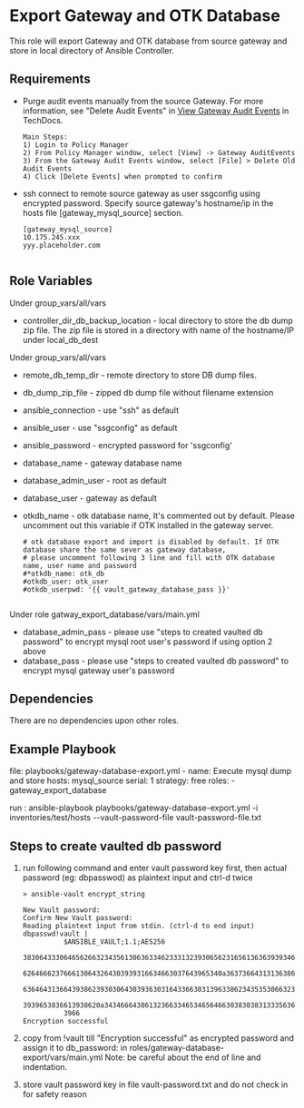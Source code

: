 Export Gateway and OTK Database
======================

This role will export Gateway and OTK database from source gateway and store in local directory of Ansible Controller. 

Requirements
------------
* Purge audit events manually from the source Gateway. For more information, see "Delete Audit Events" in [View Gateway Audit Events](https://techdocs.broadcom.com/content/broadcom/techdocs/us/en/ca-enterprise-software/layer7-api-management/api-gateway/10-0/security-configuration-in-policy-manager/tasks-menu-security-options/view-gateway-audit-events.html) in TechDocs. 
    ```
    Main Steps:
    1) Login to Policy Manager
    2) From Policy Manager window, select [View] -> Gateway AuditEvents
    3) From the Gateway Audit Events window, select [File] > Delete Old Audit Events
    4) Click [Delete Events] when prompted to confirm
  
     ```  
* ssh connect to remote source gateway as user ssgconfig using encrypted password. 
    Specify source gateway's hostname/ip in the hosts file [gateway_mysql_source] section.
    ```
    [gateway_mysql_source]
    10.175.245.xxx
    yyy.placeholder.com
     
     ```  

Role Variables
--------------
Under group_vars/all/vars
* controller_dir_db_backup_location - local directory to store the db dump zip file. The zip file is stored in a directory with name of the hostname/IP under local_db_dest

Under group_vars/all/vars
* remote_db_temp_dir - remote directory to store DB dump files.
* db_dump_zip_file - zipped db dump file without filename extension

* ansible_connection - use "ssh" as default
* ansible_user - use "ssgconfig" as default
* ansible_password - encrypted password for 'ssgconfig'

* database_name - gateway database name
* database_admin_user - root as default
* database_user - gateway as default

* otkdb_name - otk database name, It's commented out by default. Please uncomment out this variable if OTK installed in the gateway server. 

    ```
    # otk database export and import is disabled by default. If OTK database share the same sever as gateway database,
    # please uncomment following 3 line and fill with OTK database name, user name and password
    #*otkdb_name: otk_db
    #otkdb_user: otk_user
    #otkdb_userpwd: '{{ vault_gateway_database_pass }}'
     
     ``` 
 
Under role gatway_export_database/vars/main.yml
* database_admin_pass - please use "steps to created vaulted db password" to encrypt mysql root user's password if using option 2 above
* database_pass - please use "steps to created vaulted db password" to encrypt mysql gateway user's password

Dependencies
------------
There are no dependencies upon other roles.

Example Playbook
------------
file: playbooks/gateway-database-export.yml
    - name: Execute mysql dump and store
      hosts: mysql_source 
      serial: 1
      strategy: free
      roles:
        - gateway_export_database 

run : ansible-playbook playbooks/gateway-database-export.yml -i inventories/test/hosts --vault-password-file vault-password-file.txt

Steps to create vaulted db password
--------------------------------

1. run following command and enter vault password key first, then actual password (eg: dbpasswod) as plaintext input and ctrl-d twice
    ```
    > ansible-vault encrypt_string
    
    New Vault password:
    Confirm New Vault password:
    Reading plaintext input from stdin. (ctrl-d to end input) 
    dbpasswd!vault |
              $ANSIBLE_VAULT;1.1;AES256
              38306433306465626632343561306363346233313239306562316561363639393461373562636533
              6264666237666130643264303939316634663037643965340a363736643131363865396637313735
              63646431366439386239303064303936303164336630313963386234353530663235326531666566
              3939653836613938620a343466643861323663346534656466303830383133356363383735643432
              3966
    Encryption successful 

    ```


2. copy from !vault till "Encryption successful" as encrypted password and assign it to db_password: in roles/gateway-database-export/vars/main.yml
Note: be careful about the end of line and indentation.

3. store vault password key in file vault-password.txt and do not check in for safety reason